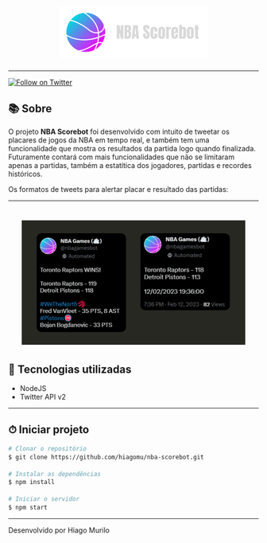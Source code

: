<h1 align="center">
    <img width="300" src="./public/scorebot-logo.png">
</h1>
                    
---

[![Follow on Twitter](https://img.shields.io/twitter/follow/nbagamesbot?style=social)](https://twitter.com/nbagamesbot)
                    
## 📚 Sobre 

O projeto **NBA Scorebot** foi desenvolvido com intuito de tweetar os placares de jogos da NBA em tempo real, e também tem uma funcionalidade que mostra os resultados da partida logo quando finalizada. Futuramente contará com mais funcionalidades que não se limitaram apenas a partidas, também a estatítica dos jogadores, partidas e recordes históricos.
                    
Os formatos de tweets para alertar placar e resultado das partidas:

---
                    
<h1 align="center">
    <img width="450" src="./public/tweet-models.png">
</h1>

## 🚀 Tecnologias utilizadas

- NodeJS
- Twitter API v2

---

## ⏱ Iniciar projeto 

```bash
# Clonar o repositório
$ git clone https://github.com/hiagomu/nba-scorebot.git

# Instalar as dependências
$ npm install

# Iniciar o servidor
$ npm start

```
---
Desenvolvido por Hiago Murilo
